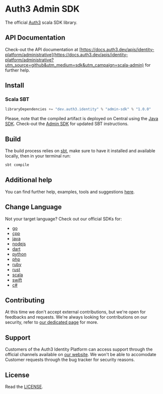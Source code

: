 # Auth3 Admin SDK

The official [Auth3](https://auth3.dev/?utm_source=github&utm_medium=sdk&utm_campaign=scala-admin) scala SDK library.

## API Documentation

Check-out the API documentation at [https://docs.auth3.dev/apis/identity-platform/administrative](https://docs.auth3.dev/apis/identity-platform/administrative?utm_source=github&utm_medium=sdk&utm_campaign=scala-admin) for further help.

## Install

### Scala SBT

```python
libraryDependencies += "dev.auth3.identity" % "admin-sdk" % "1.0.0"
```

Please, note that the compiled artifact is deployed on Central using the [Java SDK](https://github.com/auth3-dev/java-sdk). Check-out the [Admin SDK](https://github.com/auth3-dev/java-sdk/tree/main/admin-sdk#scala-sbt) for updated SBT instructions.

## Build

The build process relies on [sbt](https://www.scala-sbt.org), make sure to have it installed and available locally, then in your terminal run:

```bash
sbt compile
```

## Additional help

You can find further help, examples, tools and suggestions [here](https://scalapb.github.io/docs/grpc/).

## Change Language

Not your target language? Check out our official SDKs for: 

  * [go](https://github.com/auth3-dev/go-sdk)
  * [cpp](https://github.com/auth3-dev/cpp-sdk)
  * [java](https://github.com/auth3-dev/java-sdk)
  * [nodejs](https://github.com/auth3-dev/nodejs-sdk)
  * [dart](https://github.com/auth3-dev/dart-sdk)
  * [python](https://github.com/auth3-dev/python-sdk)
  * [php](https://github.com/auth3-dev/php-sdk)
  * [ruby](https://github.com/auth3-dev/ruby-sdk)
  * [rust](https://github.com/auth3-dev/rust-sdk)
  * [scala](https://github.com/auth3-dev/scala-sdk)
  * [swift](https://github.com/auth3-dev/swift-sdk)
  * [c#](https://github.com/auth3-dev/csharp-sdk)

## Contributing

At this time we don't accept external contributions, but we're open for feedbacks and requests. We're always looking for contributions on our security, refer to [our dedicated page](https://auth3.dev/bounty-program?utm_source=github&utm_medium=sdk&utm_campaign=scala-admin) for more.

## Support

Customers of the Auth3 Identity Platform can access support through the official channels available on [our website](https://auth3.dev/?utm_source=github&utm_medium=sdk&utm_campaign=scala-admin). We won't be able to accomodate Customer requests through the bug tracker for security reasons. 

## License

Read the [LICENSE](https://github.com/auth3-dev/scala-sdk/blob/main/LICENSE).
